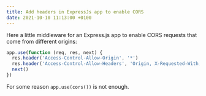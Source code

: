 ```yaml
---
title: Add headers in ExpressJs app to enable CORS
date: 2021-10-10 11:13:00 +0100
---
```




Here a little middleware for an Express.js app to enable CORS requests that come from different origins:

```js
app.use(function (req, res, next) {
  res.header('Access-Control-Allow-Origin', '*')
  res.header('Access-Control-Allow-Headers', 'Origin, X-Requested-With, Content-Type, Accept')
  next()
})
```

For some reason `app.use(cors())` is not enough.

